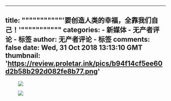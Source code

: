 
---
title: """""""""""'要创造人类的幸福，全靠我们自己！'"""""""""""
categories: 
    - 新媒体
    - 无产者评论 - 标签
author: 无产者评论 - 标签
comments: false
date: Wed, 31 Oct 2018 13:13:10 GMT
thumbnail: 'https://review.proletar.ink/pics/b94f14cf5ee60d2b58b292d082fe8b77.png'
---

<div>   
<figure><img src="https://review.proletar.ink/pics/b94f14cf5ee60d2b58b292d082fe8b77.png" referrerpolicy="no-referrer"></figure><figure><img src="https://review.proletar.ink/pics/create_our_happy.webp" referrerpolicy="no-referrer"></figure>  
</div>
            